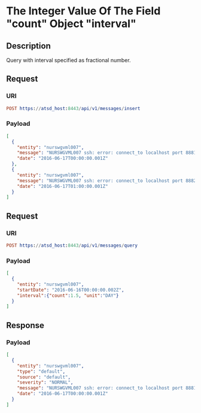 # The Integer Value Of The Field "count" Object "interval"

## Description

Query with interval specified as fractional number.

## Request

### URI
```elm
POST https://atsd_host:8443/api/v1/messages/insert
```
### Payload
```json
[
  {
    "entity": "nurswgvml007",
    "message": "NURSWGVML007 ssh: error: connect_to localhost port 8881: failed.",
    "date": "2016-06-17T00:00:00.001Z"
  },
  {
    "entity": "nurswgvml007",
    "message": "NURSWGVML007 ssh: error: connect_to localhost port 8882: failed.",
    "date": "2016-06-17T01:00:00.001Z"
  }
]
```

## Request

### URI
```elm
POST https://atsd_host:8443/api/v1/messages/query
```
### Payload
```json
[
  {
    "entity": "nurswgvml007",
    "startDate": "2016-06-16T00:00:00.002Z",
    "interval":{"count":1.5, "unit":"DAY"}
  }
]
```

## Response

### Payload
```json
[
  {
    "entity": "nurswgvml007",
    "type": "default",
    "source": "default",
    "severity": "NORMAL",
    "message": "NURSWGVML007 ssh: error: connect_to localhost port 8881: failed.",
    "date": "2016-06-17T00:00:00.001Z"
  }
]
```

